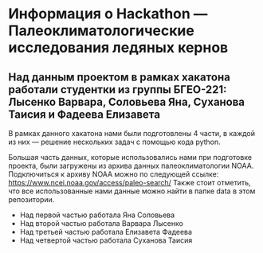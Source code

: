 # Информация о Hackathon — Палеоклиматологические исследования ледяных кернов

## Над данным проектом в рамках хакатона работали студентки из группы БГЕО-221: Лысенко Варвара, Соловьева Яна, Суханова Таисия и Фадеева Елизавета

В рамках данного хакатона нами были подготовлены 4 части, в каждой из них — решение нескольких задач с помощью кода python.

Большая часть данных, которые использовались нами при подготовке проекта, были загружены из архива данных палеоклиматологии NOAA. Подключиться к архиву NOAA можно по следующей ссылке: https://www.ncei.noaa.gov/access/paleo-search/
Также стоит отметить, что все использованные нами данные можно найти в папке data в этом репозитории.

- Над первой частью работала Яна Соловьева
- Над второй частью работала Варвара Лысенко
- Над третьей частью работала Елизавета Фадеева
- Над четвертой частью работала Суханова Таисия
